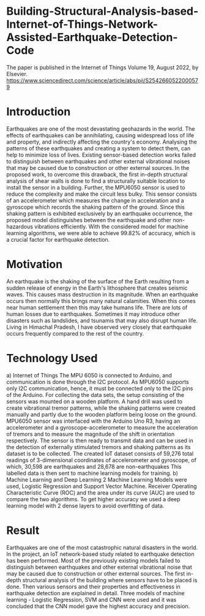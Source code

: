 # Building-Structural-Analysis-based-Internet-of-Things-Network-Assisted-Earthquake-Detection-Code

The paper is published in the Internet of Things Volume 19, August 2022, by Elsevier.
https://www.sciencedirect.com/science/article/abs/pii/S2542660522000579

# Introduction
Earthquakes are one of the most devastating geohazards in the world. The effects of earthquakes can be annihilating, causing widespread loss of life and property, and indirectly affecting the country's economy. Analysing the patterns of these earthquakes and creating a system to detect them, can help to minimize loss of lives. Existing sensor-based detection works failed to distinguish between earthquakes and other external vibrational noises that may be caused due to construction or other external sources. In the proposed work, to overcome this drawback, the first in-depth structural analysis of shear walls is done to find a structurally suitable location to install the sensor in a building. Further, the MPU6050 sensor is used to reduce the complexity and make the circuit less bulky. This sensor consists of an accelerometer which measures the change in acceleration and a gyroscope which records the shaking pattern of the ground. Since this shaking pattern is exhibited exclusively by an earthquake occurrence, the proposed model distinguishes between the earthquake and other non-hazardous vibrations efficiently. With the considered model for machine learning algorithms, we were able to achieve 99.82% of accuracy, which is a crucial factor for earthquake detection.

# Motivation
An earthquake is the shaking of the surface of the Earth resulting from a sudden release of energy in the Earth's lithosphere that creates seismic waves. This causes mass destruction in its magnitude. When an earthquake occurs then normally this brings many natural calamities. When this comes near human settlement then this may take humans life. There are lots of human losses due to earthquakes. Sometimes it may introduce other disasters such as landslides, and tsunamis that may also disrupt human life. Living in Himachal Pradesh, I have observed very closely that earthquake occurs frequently compared to the rest of the country.

# Technology Used
a)	Internet of Things
The MPU 6050 is connected to Arduino, and communication is done through the I2C protocol. As MPU6050 supports only I2C communication, hence, it must be connected only to the I2C pins of the Arduino. For collecting the data sets, the setup consisting of the sensors was mounted on a wooden platform. A hand drill was used to create vibrational tremor patterns, while the shaking patterns were created manually and partly due to the wooden platform being loose on the ground. MPU6050 sensor was interfaced with the Arduino Uno R3, having an accelerometer and a gyroscope-accelerometer to measure the acceleration of tremors and to measure the magnitude of the shift in orientation respectively. The sensor is then ready to transmit data and can be used in the detection of externally stimulated tremors and shaking patterns as its dataset is to be collected. The created IoT dataset consists of 59,276 total readings of 3-dimensional coordinates of accelerometer and gyroscope, of which, 30,598 are earthquakes and 28,678 are non-earthquakes This labelled data is then sent to machine learning models for training.
b)	Machine Learning and Deep Learning
2 Machine Learning Models were used, Logistic Regression and Support Vector Machine. Receiver Operating Characteristic Curve (ROC) and the area under its curve (AUC) are used to compare the two algorithms. To get higher accuracy we used a deep learning model with 2 dense layers to avoid overfitting of data.

# Result
Earthquakes are one of the most catastrophic natural disasters in the world. In the project, an IoT network-based study related to earthquake detection has been performed. Most of the previously existing models failed to distinguish between earthquakes and other external vibrational noise that may be caused due to construction or other external sources. The first in-depth structural analysis of the building where sensors have to be placed is done. Then various sensors and their properties and effectiveness in earthquake detection are explained in detail. Three models of machine learning - Logistic Regression, SVM and CNN were used and it was concluded that the CNN model gave the highest accuracy and precision.

